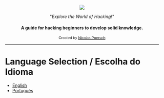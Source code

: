 <p align="center">
  <a href="YOUR_REPOSITORY_URL">
    <img src="https://pngimg.com/uploads/wings/wings_PNG21.png">
  </a>
</p>

<p align="center">"<i>Explore the World of Hacking!</i>"</p>

<h4 align="center">A guide for hacking beginners to develop solid knowledge.</h4>

<div align="center">
  <sub>Created by
  <a href="https://github.com/nicolaspoersch">Nicolas Poersch</a>
</div>

<hr>

# Language Selection / Escolha do Idioma

- [English](#https://github.com/nicolaspoersch/hacking-introduction/blob/main/EN.md)
- [Português](#portuguese-version) <!-- Link para a tradução em português -->
